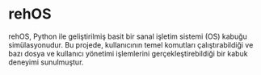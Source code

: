 # rehOS
rehOS, Python ile geliştirilmiş basit bir sanal işletim sistemi (OS) kabuğu simülasyonudur. Bu projede, kullanıcının temel komutları çalıştırabildiği ve bazı dosya ve kullanıcı yönetimi işlemlerini gerçekleştirebildiği bir kabuk deneyimi sunulmuştur.
